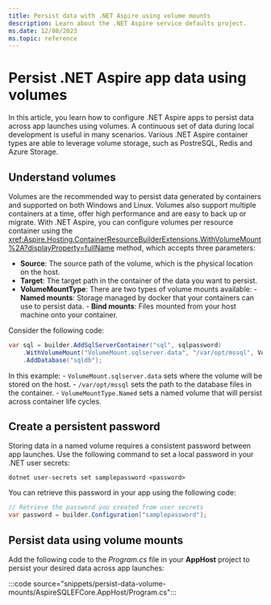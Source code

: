 ```yaml
---
title: Persist data with .NET Aspire using volume mounts
description: Learn about the .NET Aspire service defaults project.
ms.date: 12/08/2023
ms.topic: reference
---
```


# Persist .NET Aspire app data using volumes

In this article, you learn how to configure .NET Aspire apps to persist data across app launches using volumes. A continuous set of data during local development is useful in many scenarios. Various .NET Aspire container types are able to leverage volume storage, such as PostreSQL, Redis and Azure Storage.

## Understand volumes

Volumes are the recommended way to persist data generated by containers and supported on both Windows and Linux. Volumes also support multiple containers at a time, offer high performance and are easy to back up or migrate. With .NET Aspire, you can configure volumes per resource container using the <xref:Aspire.Hosting.ContainerResourceBuilderExtensions.WithVolumeMount%2A?displayProperty=fullName> method, which accepts three parameters:

- **Source**: The source path of the volume, which is the physical location on the host.
- **Target**: The target path in the container of the data you want to persist.
- **VolumeMountType**: There are two types of volume mounts available:
        - **Named mounts**: Storage managed by docker that your containers can use to persist data.
        - **Bind mounts**: Files mounted from your host machine onto your container.

Consider the following code:

```csharp
var sql = builder.AddSqlServerContainer("sql", sqlpassword)
    .WithVolumeMount("VolumeMount.sqlserver.data", "/var/opt/mssql", VolumeMountType.Named)
    .AddDatabase("sqldb");
```

In this example:
    - `VolumeMount.sqlserver.data` sets where the volume will be stored on the host.
    - `/var/opt/mssql` sets the path to the database files in the container.
    - `VolumeMountType.Named` sets a named volume that will persist across container life cycles.

## Create a persistent password

Storing data in a named volume requires a consistent password between app launches. Use the following command to set a local password in your .NET user secrets:

```dotnetcli
dotnet user-secrets set samplepassword <password>
```

You can retrieve this password in your app using the following code:

```csharp
// Retrieve the password you created from user secrets
var password = builder.Configuration["samplepassword"];
```

## Persist data using volume mounts

Add the following code to the _Program.cs_ file in your **AppHost** project to persist your desired data across app launches:

:::code source="snippets/persist-data-volume-mounts/AspireSQLEFCore.AppHost/Program.cs":::
